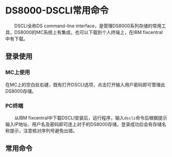 # DS8000-DSCLI常用命令
&#8195;&#8195;DSCLI全称DS command-line interface，是管理DS8000系列存储的常用工具，DS8000的MC系统上有集成，也可以下载到个人终端上，在IBM fixcentral中有下载。
## 登录使用
### MC上使用
在MC上的空白处右键，既有打开DSCLI选项，点击打开输入用户密码即可管理此DS8000存储。
### PC终端
&#8195;&#8195;从IBM fixcentral中下载DSCLI安装后，运行程序，输入`dscli`命令后根据提示输入IP地址、用户名及密码即可连上对于的DS8000存储，登录成功后会有存储名称提示，注意核对序列号避免出错。
## 常用命令
